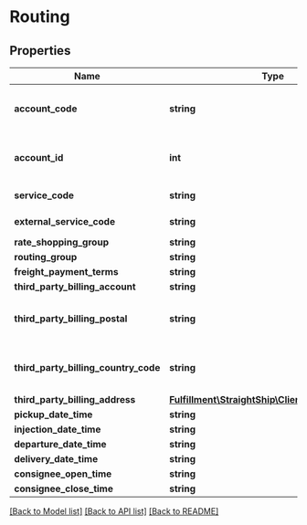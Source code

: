 # Routing

## Properties
Name | Type | Description | Notes
------------ | ------------- | ------------- | -------------
**account_code** | **string** | Optional carrier code from list assigned to client on portal. Use null or omit for rate shopping.  You can use {Techdinamics.Ship.Core.Api.Model.ApiRouting.AccountCode} or {Techdinamics.Ship.Core.Api.Model.ApiRouting.AccountId} but not both | [optional] 
**account_id** | **int** | Optional account id from list of accounts assigned to client on portal.  Use null or omit for rate shopping.  You can use {Techdinamics.Ship.Core.Api.Model.ApiRouting.AccountCode} or {Techdinamics.Ship.Core.Api.Model.ApiRouting.AccountId} but not both | [optional] 
**service_code** | **string** | Optional carrier service code from list installed on portal. Default value defined on portal for client is used if value omitted. | [optional] 
**external_service_code** | **string** | Optional carrier service code mapped to external code on carrier tab on portal. | [optional] 
**rate_shopping_group** | **string** | Rate shopping group | [optional] 
**routing_group** | **string** | Routing group | [optional] 
**freight_payment_terms** | **string** | Freight payment terms enum:  0 - _Prepaid_  1 - _Collect_  2 - _ThirdParty_ | [optional] 
**third_party_billing_account** | **string** | Third party billing account | [optional] 
**third_party_billing_postal** | **string** | DEPRECATED: Third party billing postal  Field is deprecated and will be removed in future versions.  Please switch to use &lt;b&gt;ThirdPartyBillingAddress.Postal&lt;/b&gt;{Techdinamics.Ship.Core.Api.Model.ApiRouting.ThirdPartyBillingAddress} | [optional] 
**third_party_billing_country_code** | **string** | DEPRECATED: Third party billing country code  Field is deprecated and will be removed in future versions.  Please switch to use &lt;b&gt;ThirdPartyBillingAddress.Country&lt;/b&gt;{Techdinamics.Ship.Core.Api.Model.ApiRouting.ThirdPartyBillingAddress} | [optional] 
**third_party_billing_address** | [**Fulfillment\StraightShip\Client\Model\Address**](Address.md) |  | [optional] 
**pickup_date_time** | **string** | Pickup date time | [optional] 
**injection_date_time** | **string** | Injection date time | [optional] 
**departure_date_time** | **string** | Departure date time | [optional] 
**delivery_date_time** | **string** | Delivery requested date time  Must be specified in portal timezone | [optional] 
**consignee_open_time** | **string** | Consignee open time  Limited support by carriers, put in hh:mm | [optional] 
**consignee_close_time** | **string** | Consignee close time  Limited support by carriers, put in hh:mm | [optional] 

[[Back to Model list]](../../README.md#documentation-for-models) [[Back to API list]](../../README.md#documentation-for-api-endpoints) [[Back to README]](../../README.md)

